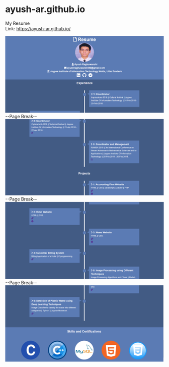 # ayush-ar.github.io

My Resume<br>
Link: https://ayush-ar.github.io/

<p><img src="./gitignore/1.PNG">
  --Page Break--
  <img src="./gitignore/2.PNG">
  --Page Break--
  <img src="./gitignore/3.PNG">
  --Page Break--
  <img src="./gitignore/4.PNG"></p>
